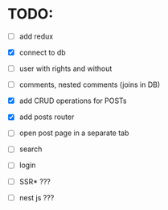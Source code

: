 # TODO: 

- [ ] add redux 
- [x] connect to db
- [ ] user with rights and without 
- [ ] comments, nested comments (joins in DB)
- [x] add CRUD operations for POSTs
- [x] add posts router
- [ ] open post page in a separate tab
- [ ] search
- [ ] login 
- [ ] SSR* ???
- [ ] nest js ???





